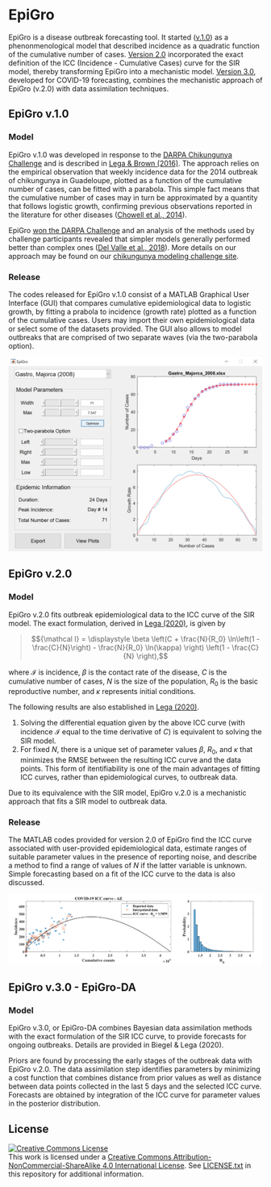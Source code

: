 # EpiGro

EpiGro is a disease outbreak forecasting tool. It started (<a href="#v1">v.1.0</a>) as a phenonmenological model that described incidence as a quadratic function of the cumulative number of cases. <a href="#v2">Version 2.0</a> incorporated the exact definition of the ICC (Incidence - Cumulative Cases) curve for the SIR model, thereby transforming EpiGro into a mechanistic model. <a href="#v3">Version 3.0</a>, developed for COVID-19 forecasting, combines the mechanistic approach of EpiGro (v.2.0) with data assimilation techniques.

## <a NAME=v1 />EpiGro v.1.0
### Model
EpiGro v.1.0 was developed in response to the <a href="https://www.innocentive.com/ar/challenge/9933617">DARPA Chikungunya Challenge</a> and is described in <a href="http://dx.doi.org/10.1016/j.epidem.2016.10.002">Lega \& Brown (2016)</a>. The approach relies on the empirical observation that weekly incidence data for the 2014 outbreak of chikungunya in Guadeloupe, plotted as a function of the cumulative number of cases, can be fitted with a parabola. This simple fact means that the cumulative number of cases may in turn be approximated by a quantity that follows logistic growth, confirming previous observations reported in the literature for other diseases (<a href="https://doi.org/10.1371/currents.outbreaks.b4690859d91684da963dc40e00f3da81">Chowell et al., 2014</a>).

EpiGro <a href="https://www.darpa.mil/news-events/2015-05-27">won the DARPA Challenge</a> and an analysis of the methods used by challenge participants revealed that simpler models generally performed better than complex ones (<a href="http://dx.doi.org/10.1186/s12879-018-3124-7">Del Valle et al., 2018</a>). More details on our approach may be found on our <a href="http://www.u.arizona.edu/~lega/CHIK_Site/CHIK_Challenge.html">chikungunya modeling challenge site</a>.

### Release
The codes released for EpiGro v.1.0 consist of a MATLAB Graphical User Interface (GUI) that compares cumulative epidemiological data to logistic growth, by fitting a prabola to incidence (growth rate) plotted as a function of the cumulative cases. Users may import their own epidemiological data or select some of the datasets provided. The GUI also allows to model outbreaks that are comprised of two separate waves (via the two-parabola option).

![EpiGro GUI](./EpiGro_GUI.jpg)

## <a NAME=v2 />EpiGro v.2.0
### Model
EpiGro v.2.0 fits outbreak epidemiological data to the ICC curve of the SIR model. The exact formulation, derived in <a href="http://arxiv.org/abs/2005.08134">Lega (2020)</a>, is given by

> $${\mathcal I} = \displaystyle \beta \left(C + \frac{N}{R_0} \ln\left(1 - \frac{C}{N}\right) - \frac{N}{R_0} \ln(\kappa) \right) \left(1 - \frac{C}{N} \right),$$

where $\mathcal I$ is incidence, $\beta$ is the contact rate of the disease, $C$ is the cumulative number of cases, $N$ is the size of the population, $R_0$ is the basic reproductive number, and $\kappa$ represents initial conditions. 

The following results are also established in <a href="http://arxiv.org/abs/2005.08134">Lega (2020)</a>.

1. Solving the differential equation given by the above ICC curve (with incidence $\mathcal I$ equal to the time derivative of $C$) is equivalent to solving the SIR model.
2. For fixed $N$, there is a unique set of parameter values $\beta$, $R_0$, and $\kappa$ that minimizes the RMSE between the resulting ICC curve and the data points. This form of itentifiability is one of the main advantages of fitting ICC curves, rather than epidemiological curves, to outbreak data.

Due to its equivalence with the SIR model, EpiGro v.2.0 is a mechanistic approach that fits a SIR model to outbreak data.

### Release
The MATLAB codes provided for version 2.0 of EpiGro find the ICC curve associated with user-provided epidemiological data, estimate ranges of suitable parameter values in the presence of reporting noise, and describe a method to find a range of values of $N$ if the latter variable is unknown. Simple forecasting based on a fit of the ICC curve to the data is also discussed.

![ICC curve for the COVID-19 outbreak in Arizona](./EpiGro_v2.png)

## <a NAME=v3 />EpiGro v.3.0 - EpiGro-DA
### Model
EpiGro v.3.0, or EpiGro-DA combines Bayesian data assimilation methods with the exact formulation of the SIR ICC curve, to provide forecasts for ongoing outbreaks. Details are provided in Biegel \& Lega (2020).

Priors are found by processing the early stages of the outbreak data with EpiGro v.2.0. The data assimilation step identifies parameters by minimizing a cost function that combines distance from prior values as well as distance between data points collected in the last 5 days and the selected ICC curve. Forecasts are obtained by integration of the ICC curve for parameter values in the posterior distribution.

## License
<a rel="license" href="http://creativecommons.org/licenses/by-nc-sa/4.0/"><img alt="Creative Commons License" style="border-width:0" src="https://i.creativecommons.org/l/by-nc-sa/4.0/88x31.png" /></a><br />This work is licensed under a <a rel="license" href="http://creativecommons.org/licenses/by-nc-sa/4.0/">Creative Commons Attribution-NonCommercial-ShareAlike 4.0 International License</a>.
See <a href="../LICENSE.txt"> LICENSE.txt</a> in this repository for additional information.
